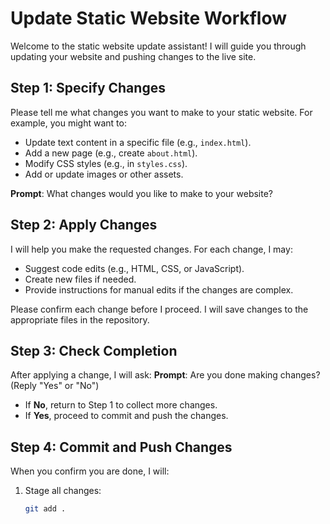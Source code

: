 # Update Static Website Workflow

Welcome to the static website update assistant! I will guide you through updating your website and pushing changes to the live site.

## Step 1: Specify Changes
Please tell me what changes you want to make to your static website. For example, you might want to:
- Update text content in a specific file (e.g., `index.html`).
- Add a new page (e.g., create `about.html`).
- Modify CSS styles (e.g., in `styles.css`).
- Add or update images or other assets.

**Prompt**: What changes would you like to make to your website?

## Step 2: Apply Changes
I will help you make the requested changes. For each change, I may:
- Suggest code edits (e.g., HTML, CSS, or JavaScript).
- Create new files if needed.
- Provide instructions for manual edits if the changes are complex.

Please confirm each change before I proceed. I will save changes to the appropriate files in the repository.

## Step 3: Check Completion
After applying a change, I will ask:
**Prompt**: Are you done making changes? (Reply "Yes" or "No")

- If **No**, return to Step 1 to collect more changes.
- If **Yes**, proceed to commit and push the changes.

## Step 4: Commit and Push Changes
When you confirm you are done, I will:
1. Stage all changes:
   ```bash
   git add .
